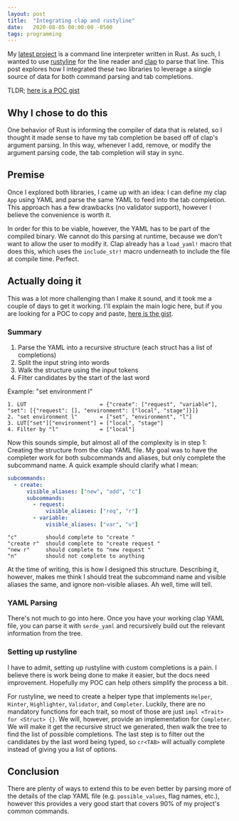 ```yaml
---
layout: post
title:  "Integrating clap and rustyline"
date:   2020-08-05 00:00:00 -0500
tags: programming
---
```

My [latest project](https://github.com/mcastorina/repost) is a
command line interpreter written in Rust.  As such, I wanted to use
[rustyline](https://github.com/kkawakam/rustyline) for the line
reader and [clap](https://github.com/clap-rs/clap) to parse that
line. This post explores how I integrated these two libraries
to leverage a single source of data for both command parsing and
tab completions.

TLDR; [here is a POC gist](https://gist.github.com/mcastorina/7ad4782f75e3707f9f534c05b72e390c)

## Why I chose to do this
One behavior of Rust is informing the compiler of data that is
related, so I thought it made sense to have my tab completion be
based off of clap's argument parsing. In this way, whenever I add,
remove, or modify the argument parsing code, the tab completion
will stay in sync.

## Premise
Once I explored both libraries, I came up with an idea: I can define
my clap `App` using YAML and parse the same YAML to feed into the tab
completion. This approach has a few drawbacks (no validator support),
however I believe the convenience is worth it.

In order for this to be viable, however, the YAML has to be part of
the compiled binary. We cannot do this parsing at runtime, because we
don't want to allow the user to modify it. Clap already has a `load_yaml!`
macro that does this, which uses the `include_str!` macro underneath to include
the file at compile time. Perfect.

## Actually doing it
This was a lot more challenging than I make it sound, and it took
me a couple of days to get it working. I'll explain the main logic
here, but if you are looking for a POC to copy and paste, [here is
the gist](https://gist.github.com/mcastorina/7ad4782f75e3707f9f534c05b72e390c).

### Summary
1. Parse the YAML into a recursive structure (each struct has a list of completions)
2. Split the input string into words
3. Walk the structure using the input tokens
4. Filter candidates by the start of the last word

Example: "set environment l"
```
1. LUT                       = {"create": ["request", "variable"], "set": [{"request": [], "environment": ["local", "stage"]}]}
2. "set environment l"       = ["set", "environment", "l"]
3. LUT["set"]["environment"] = ["local", "stage"]
4. Filter by "l"             = ["local"]
```

Now this sounds simple, but almost all of the complexity is in step 1:
Creating the structure from the clap YAML file. My goal was
to have the completer work for both subcommands and aliases, but only
complete the subcommand name. A quick example should clarify what I mean:

```yaml
subcommands:
  - create:
      visible_aliases: ["new", "add", "c"]
      subcommands:
        - request:
            visible_aliases: ["req", "r"]
        - variable:
            visible_aliases: ["var", "v"]
```

```
"c"         should complete to "create "
"create r"  should complete to "create request "
"new r"     should complete to "new request "
"n"         should not complete to anything
```

At the time of writing, this is how I designed this structure.
Describing it, however, makes me think I should treat the subcommand name
and visible aliases the same, and ignore non-visible aliases. Ah
well, time will tell.

### YAML Parsing
There's not much to go into here. Once you have your working clap
YAML file, you can parse it with `serde_yaml` and recursively build
out the relevant information from the tree.

### Setting up rustyline
I have to admit, setting up rustyline with custom completions is a
pain. I believe there is work being done to make it easier, but the
docs need improvement. Hopefully my POC can help others simplify
the process a bit.

For rustyline, we need to create a helper type that implements
`Helper`, `Hinter`, `Highlighter`, `Validator`, and `Completer`.
Luckily, there are no mandatory functions for each trait, so most
of those are just `impl <Trait> for <Struct> {}`. We will, however,
provide an implementation for `Completer`. We will make it get the recursive
struct we generated, then walk the tree to find the list of possible
completions. The last step is to filter out the candidates by the last word
being typed, so `cr<TAB>` will actually complete instead of giving you a list
of options.

## Conclusion
There are plenty of ways to extend this to be even better by parsing
more of the details of the clap YAML file (e.g. `possible_values`,
flag names, etc.), however this provides a very good start that
covers 90% of my project's common commands.
